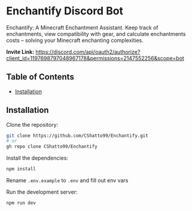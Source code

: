 # Enchantify Discord Bot

Enchantify: A Minecraft Enchantment Assistant. Keep track of enchantments, view compatibility with gear, and calculate enchantments costs – solving your Minecraft enchanting complexities.

**Invite Link:** https://discord.com/api/oauth2/authorize?client_id=1197698797048967178&permissions=2147552256&scope=bot

## Table of Contents

- [Installation](#installation)

## Installation

Clone the repository:

```bash
git clone https://github.com/CShatto99/Enchantify.git
# or
gh repo clone CShatto99/Enchantify
```

Install the dependencies:

```bash
npm install
```

Rename `.env.example` to `.env` and fill out env vars

Run the development server:

```bash
npm run dev
```
